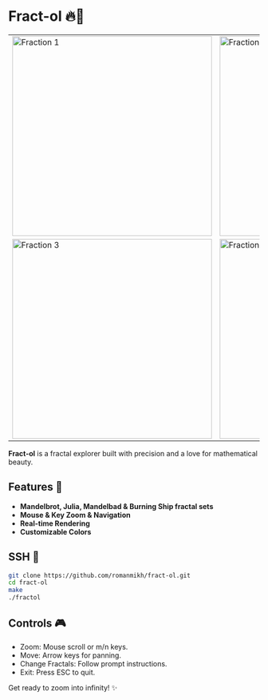 # Fract-ol 🔥🌌

<p align="center">
  <table>
    <tr>
      <td><img src="./img/frac1.png" alt="Fraction 1" width="400"/></td>
      <td><img src="./img/frac2.png" alt="Fraction 2" width="400"/></td>
    </tr>
    <tr>
      <td><img src="./img/frac3.png" alt="Fraction 3" width="400"/></td>
      <td><img src="./img/frac4.png" alt="Fraction 4" width="400"/></td>
    </tr>
  </table>
</p>

**Fract-ol** is a fractal explorer built with precision and a love for mathematical beauty.

## Features 🌟
- **Mandelbrot, Julia, Mandelbad & Burning Ship fractal sets**
- **Mouse & Key Zoom & Navigation**
- **Real-time Rendering**
- **Customizable Colors**

## SSH 🚀

```bash
git clone https://github.com/romanmikh/fract-ol.git
cd fract-ol
make
./fractol
```

## Controls 🎮
- Zoom: Mouse scroll or m/n keys.
- Move: Arrow keys for panning.
- Change Fractals: Follow prompt instructions.
- Exit: Press ESC to quit.

Get ready to zoom into infinity! ✨
